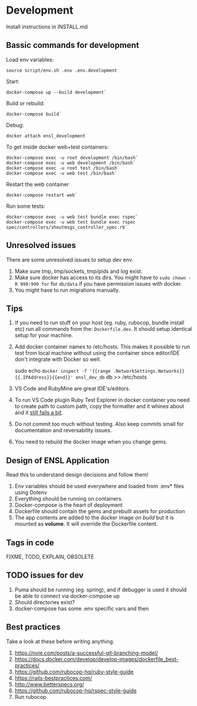 # Development

Install instructions in INSTALL.md

## Bassic commands for development

Load env variables:

    source script/env.sh .env .env.development

Start:

    docker-compose up --build development`

Build or rebuild:

    docker-compose build`

Debug:

    docker attach ensl_development

To get inside docker web+test containers:

    docker-compose exec -u root development /bin/bash`
    docker-compose exec -u web development /bin/bash`
    docker-compose exec -u root test /bin/bash`
    docker-compose exec -u web test /bin/bash`

Restart the web container

    docker-compose restart web`

Run some tests:

    docker-compose exec -u web test bundle exec rspec`
    docker-compose exec -u web test bundle exec rspec spec/controllers/shoutmsgs_controller_spec.rb`

## Unresolved issues

There are some unresolved issues to setup dev env.

1. Make sure tmp, tmp/sockets, tmp/pids and log exist.
1. Make sure docker has access to its dirs. You might have to `sudo chown -R 999:999 for` for `db/data` if you have permission issues with docker.
1. You might have to run migrations manually.

## Tips

1. If you need to run stuff on your host (eg. ruby, rubocop, bundle install etc) run all commands from the: `Dockerfile.dev`. It should setup identical setup for your machine.
1. Add docker container names to /etc/hosts. This makes it possible to run test from local machine without using the container since editor/IDE don't integrate with Docker so well.

    sudo echo `docker inspect -f '{{range .NetworkSettings.Networks}}{{.IPAddress}}{{end}}' ensl_dev_db` db >> /etc/hosts

1. VS Code and RubyMine are great IDE's/editors.
1. To run VS Code plugin Ruby Test Explorer in docker container you need to create path to custom path, copy the formatter and it whines about and it [still fails a bit](https://github.com/connorshea/vscode-ruby-test-adapter/issues/21).
1. Do not commit too much without testing. Also keep commits small for documentation and reversability issues.
1. You need to rebuild the docker image when you change gems.

## Design of ENSL Application

Read this to understand design decisions and follow them!

1. Env variables should be used everywhere and loaded from .env* files using Dotenv
1. Everything should be running on containers.
1. Docker-compose is the heart of deployment
1. Dockerfile should contain the gems and prebuilt assets for production
1. The app contents are added to the docker image *on build* but it is mounted as **volume**. It will override the Dockerfile content.

## Tags in code

FIXME, TODO, EXPLAIN, OBSOLETE

## TODO issues for dev

1. Puma should be running (eg. spring), and if debugger is used it should be able to connect via docker-compose up
1. Should directories exist?
1. docker-compose has some .env specific vars and then

## Best practices

Take a look at these before writing anything.

1. https://nvie.com/posts/a-successful-git-branching-model/
1. https://docs.docker.com/develop/develop-images/dockerfile_best-practices/
1. https://github.com/rubocop-hq/ruby-style-guide
1. https://rails-bestpractices.com/
1. http://www.betterspecs.org/
1. https://github.com/rubocop-hq/rspec-style-guide
1. Run rubocop
